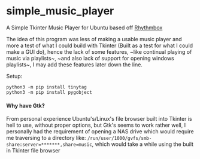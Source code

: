 # simple_music_player
A Simple Tkinter Music Player for Ubuntu based off [Rhythmbox](https://github.com/GNOME/rhythmbox "Rhythmbox's Home Page")

The idea of this program was less of making a usable music player and more a test of what I could build with Tkinter (Built as a test for what I could make a GUI do), hence the lack of some features, ~like continual playing of music via playlists~, ~and also lack of support for opening windows playlists~, I may add these features later down the line.

Setup:
```
python3 -m pip install tinytag
python3 -m pip install pygobject
```

#### Why have Gtk?

From personal experience Ubuntu's/Linux's file browser built into Tkinter is hell to use, without proper options, but Gtk's seems to work rather well, I personally had the requirement of opening a NAS drive which would require me traversing to a directory like: `/run/user/1000/gvfs/smb-share:server=*******,share=music`, which would take a while using the built in Tkinter file browser
